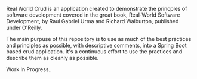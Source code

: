 Real World Crud is an application created to demonstrate the princples of software development covered in the great book, Real-World Software Development, by Raul Gabriel Urma and Richard Walburton, published under O'Reilly.

The main purpuse of this repository is to use as much of the best practices and principles as possible, with descriptive comments, into a Spring Boot based crud application.  It's a continuous effort to use the practices and describe them as cleanly as possible.

Work In Progress..

